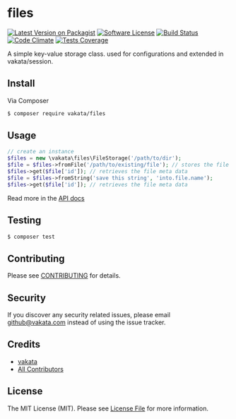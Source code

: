 # files

[![Latest Version on Packagist][ico-version]][link-packagist]
[![Software License][ico-license]](LICENSE.md)
[![Build Status][ico-travis]][link-travis]
[![Code Climate][ico-cc]][link-cc]
[![Tests Coverage][ico-cc-coverage]][link-cc]

A simple key-value storage class. used for configurations and extended in vakata/session.

## Install

Via Composer

``` bash
$ composer require vakata/files
```

## Usage

``` php
// create an instance
$files = new \vakata\files\FileStorage('/path/to/dir');
$file = $files->fromFile('/path/to/existing/file'); // stores the file
$files->get($file['id']); // retrieves the file meta data
$file = $files->fromString('save this string', 'into.file.name');
$files->get($file['id']); // retrieves the file meta data
```

Read more in the [API docs](docs/README.md)

## Testing

``` bash
$ composer test
```


## Contributing

Please see [CONTRIBUTING](CONTRIBUTING.md) for details.

## Security

If you discover any security related issues, please email github@vakata.com instead of using the issue tracker.

## Credits

- [vakata][link-author]
- [All Contributors][link-contributors]

## License

The MIT License (MIT). Please see [License File](LICENSE.md) for more information. 

[ico-version]: https://img.shields.io/packagist/v/vakata/files.svg?style=flat-square
[ico-license]: https://img.shields.io/badge/license-MIT-brightgreen.svg?style=flat-square
[ico-travis]: https://img.shields.io/travis/vakata/files/master.svg?style=flat-square
[ico-scrutinizer]: https://img.shields.io/scrutinizer/coverage/g/vakata/files.svg?style=flat-square
[ico-code-quality]: https://img.shields.io/scrutinizer/g/vakata/files.svg?style=flat-square
[ico-downloads]: https://img.shields.io/packagist/dt/vakata/files.svg?style=flat-square
[ico-cc]: https://img.shields.io/codeclimate/github/vakata/files.svg?style=flat-square
[ico-cc-coverage]: https://img.shields.io/codeclimate/coverage/github/vakata/files.svg?style=flat-square

[link-packagist]: https://packagist.org/packages/vakata/files
[link-travis]: https://travis-ci.org/vakata/files
[link-scrutinizer]: https://scrutinizer-ci.com/g/vakata/files/code-structure
[link-code-quality]: https://scrutinizer-ci.com/g/vakata/files
[link-downloads]: https://packagist.org/packages/vakata/files
[link-author]: https://github.com/vakata
[link-contributors]: ../../contributors
[link-cc]: https://codeclimate.com/github/vakata/files

